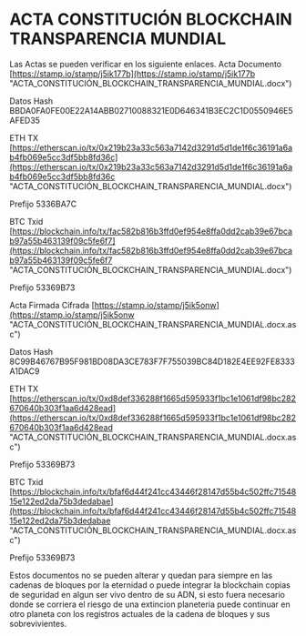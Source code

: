 # ACTA CONSTITUCIÓN BLOCKCHAIN TRANSPARENCIA MUNDIAL

Las Actas se pueden verificar en los siguiente enlaces.
Acta Documento [https://stamp.io/stamp/j5ik177b](https://stamp.io/stamp/j5ik177b "ACTA_CONSTITUCIÓN_BLOCKCHAIN_TRANSPARENCIA_MUNDIAL.docx")

Datos Hash BBDA0FA0FE00E22A14ABB02710088321E0D646341B3EC2C1D0550946E5AFED35

ETH TX [https://etherscan.io/tx/0x219b23a33c563a7142d3291d5d1de1f6c36191a6ab4fb069e5cc3df5bb8fd36c](https://etherscan.io/tx/0x219b23a33c563a7142d3291d5d1de1f6c36191a6ab4fb069e5cc3df5bb8fd36c "ACTA_CONSTITUCIÓN_BLOCKCHAIN_TRANSPARENCIA_MUNDIAL.docx")

Prefijo 5336BA7C

BTC Txid  [https://blockchain.info/tx/fac582b816b3ffd0ef954e8ffa0dd2cab39e67bcab97a55b463139f09c5fe6f7](https://blockchain.info/tx/fac582b816b3ffd0ef954e8ffa0dd2cab39e67bcab97a55b463139f09c5fe6f7 "ACTA_CONSTITUCIÓN_BLOCKCHAIN_TRANSPARENCIA_MUNDIAL.docx")

Prefijo 53369B73

Acta Firmada Cifrada [https://stamp.io/stamp/j5ik5onw](https://stamp.io/stamp/j5ik5onw "ACTA_CONSTITUCIÓN_BLOCKCHAIN_TRANSPARENCIA_MUNDIAL.docx.asc")

Datos Hash 8C99B46767B95F981BD08DA3CE783F7F755039BC84D182E4EE92FE8333A1DAC9

ETH TX [https://etherscan.io/tx/0xd8def336288f1665d595933f1bc1e1061df98bc282670640b303f1aa6d428ead](https://etherscan.io/tx/0xd8def336288f1665d595933f1bc1e1061df98bc282670640b303f1aa6d428ead "ACTA_CONSTITUCIÓN_BLOCKCHAIN_TRANSPARENCIA_MUNDIAL.docx.asc")

Prefijo 53369B73

BTC Txid [https://blockchain.info/tx/bfaf6d44f241cc43446f28147d55b4c502ffc7154815e122ed2da75b3dedabae](https://blockchain.info/tx/bfaf6d44f241cc43446f28147d55b4c502ffc7154815e122ed2da75b3dedabae "ACTA_CONSTITUCIÓN_BLOCKCHAIN_TRANSPARENCIA_MUNDIAL.docx.asc")

Prefijo 53369B73


Estos documentos no se pueden alterar y quedan para siempre en las cadenas de bloques por la eternidad o puede integrar la blockchain copias de seguridad en algun ser vivo dentro de su ADN, si esto fuera necesario donde se corriera el riesgo de una extincion planeteria puede continuar en otro planeta con los registros actuales de la cadena de bloques y sus sobrevivientes.


